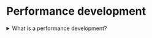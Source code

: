 # Performance development

<details>
  <summary>What is a performance development?</summary>

The performance development is an ongoing process of communication between an employee and a manager (resource manager or delivery manager) that includes clarifying expectations, identifying goals, reviewing results, providing feedback and planning next steps.

</details>
